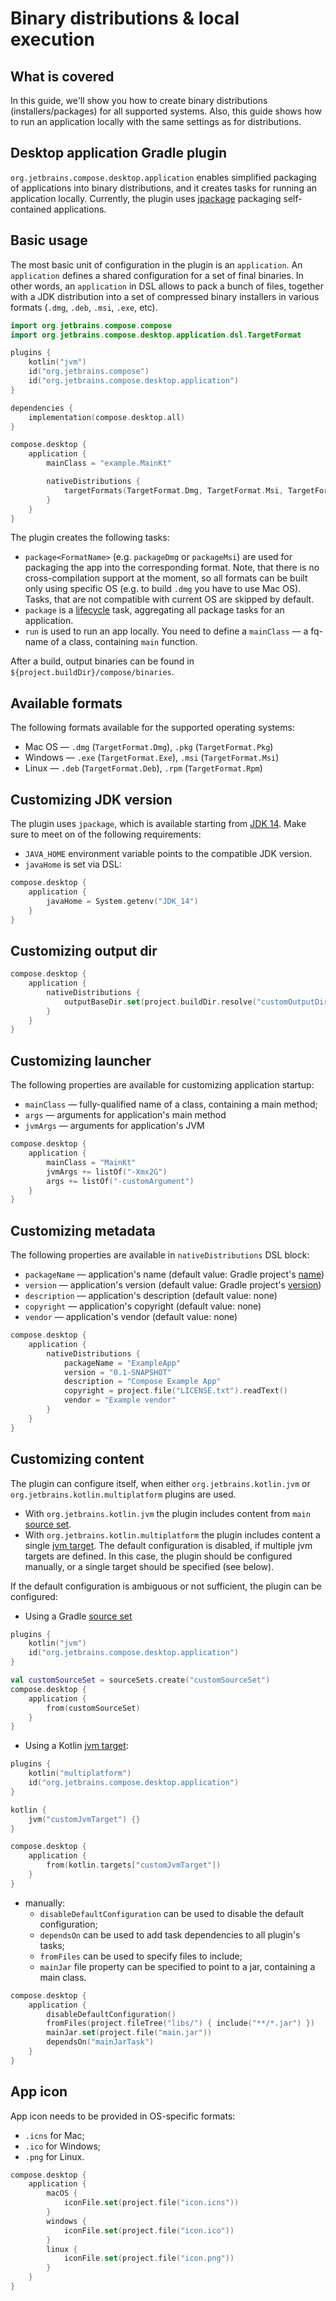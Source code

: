 # Binary distributions & local execution

## What is covered

In this guide, we'll show you how to create binary distributions (installers/packages) for all supported systems. 
Also, this guide shows how to run an application locally with the same settings as for distributions.

## Desktop application Gradle plugin

`org.jetbrains.compose.desktop.application` 
enables simplified packaging of applications into binary distributions,
and it creates tasks for running an application locally.
Currently, the plugin uses [jpackage](https://openjdk.java.net/jeps/343) packaging self-contained applications.

## Basic usage

The most basic unit of configuration in the plugin is an `application`.
An `application` defines a shared configuration for a set of final binaries. 
In other words, an `application` in DSL allows to pack a bunch of files,
together with a JDK distribution into a set of compressed binary installers
in various formats (`.dmg`, `.deb`, `.msi`, `.exe`, etc).

```kotlin
import org.jetbrains.compose.compose
import org.jetbrains.compose.desktop.application.dsl.TargetFormat

plugins {
    kotlin("jvm")
    id("org.jetbrains.compose")
    id("org.jetbrains.compose.desktop.application")
}

dependencies {
    implementation(compose.desktop.all)
}

compose.desktop {
    application {
        mainClass = "example.MainKt"

        nativeDistributions {
            targetFormats(TargetFormat.Dmg, TargetFormat.Msi, TargetFormat.Deb)
        }
    }
}
```

The plugin creates the following tasks:
* `package<FormatName>` (e.g. `packageDmg` or `packageMsi`) are used for packaging the app into the corresponding format. 
Note, that there is no cross-compilation support at the moment,
so all formats can be built only using specific OS (e.g. to build `.dmg` you have to use Mac OS). 
Tasks, that are not compatible with current OS are skipped by default.
* `package` is a [lifecycle](https://docs.gradle.org/current/userguide/more_about_tasks.html#sec:lifecycle_tasks) task,
aggregating all package tasks for an application.
* `run` is used to run an app locally. You need to define a `mainClass` — a fq-name of a class, containing `main`
function.

After a build, output binaries can be found in `${project.buildDir}/compose/binaries`.

## Available formats

The following formats available for the supported operating systems:
* Mac OS — `.dmg` (`TargetFormat.Dmg`), `.pkg` (`TargetFormat.Pkg`)
* Windows — `.exe` (`TargetFormat.Exe`), `.msi` (`TargetFormat.Msi`)
* Linux — `.deb` (`TargetFormat.Deb`), `.rpm` (`TargetFormat.Rpm`)

## Customizing JDK version

The plugin uses `jpackage`, which is available starting from [JDK 14](https://openjdk.java.net/projects/jdk/14/).
Make sure to meet on of the following requirements:
* `JAVA_HOME` environment variable points to the compatible JDK version.
* `javaHome` is set via DSL:
```kotlin
compose.desktop {
    application {
        javaHome = System.getenv("JDK_14")
    }
}
``` 

## Customizing output dir

```kotlin
compose.desktop {
    application {
        nativeDistributions {
            outputBaseDir.set(project.buildDir.resolve("customOutputDir"))
        }
    }
}
```

## Customizing launcher

The following properties are available for customizing application startup:
* `mainClass` — fully-qualified name of a class, containing a main method;
* `args` — arguments for application's main method
* `jvmArgs` — arguments for application's JVM

```kotlin
compose.desktop {
    application {
        mainClass = "MainKt"
        jvmArgs += listOf("-Xmx2G") 
        args += listOf("-customArgument") 
    }
}
```

## Customizing metadata

The following properties are available in `nativeDistributions` DSL block:
* `packageName` — application's name (default value: Gradle project's [name](https://docs.gradle.org/current/javadoc/org/gradle/api/Project.html#getName--))
* `version` — application's version (default value: Gradle project's [version](https://docs.gradle.org/current/javadoc/org/gradle/api/Project.html#getVersion--))
* `description` — application's description (default value: none)
* `copyright` — application's copyright (default value: none)
* `vendor` — application's vendor (default value: none)

```kotlin
compose.desktop {
    application {
        nativeDistributions {
            packageName = "ExampleApp"
            version = "0.1-SNAPSHOT"
            description = "Compose Example App"
            copyright = project.file("LICENSE.txt").readText()
            vendor = "Example vendor"
        }
    }
}
```

## Customizing content

The plugin can configure itself, when either `org.jetbrains.kotlin.jvm` or `org.jetbrains.kotlin.multiplatform` plugins 
are used.

* With `org.jetbrains.kotlin.jvm` the plugin includes content from `main` [source set](https://docs.gradle.org/current/userguide/java_plugin.html#source_sets).
* With `org.jetbrains.kotlin.multiplatform` the plugin includes content a single [jvm target](https://kotlinlang.org/docs/reference/mpp-dsl-reference.html#targets).
The default configuration is disabled, if multiple jvm targets are defined. In this case, the plugin should be configured
manually, or a single target should be specified (see below).

If the default configuration is ambiguous or not sufficient, the plugin can be configured:
* Using a Gradle [source set](https://docs.gradle.org/current/userguide/java_plugin.html#source_sets)
```kotlin
plugins {
    kotlin("jvm")
    id("org.jetbrains.compose.desktop.application")
} 

val customSourceSet = sourceSets.create("customSourceSet")
compose.desktop {
    application {
        from(customSourceSet)
    }
}
```
* Using a Kotlin [jvm target](https://kotlinlang.org/docs/reference/mpp-dsl-reference.html#targets):
```kotlin
plugins {
    kotlin("multiplatform")
    id("org.jetbrains.compose.desktop.application")
} 

kotlin {
    jvm("customJvmTarget") {}
}

compose.desktop {
    application {
        from(kotlin.targets["customJvmTarget"])
    }
}
```
* manually:
     * `disableDefaultConfiguration` can be used to disable the default configuration;
     * `dependsOn` can be used to add task dependencies to all plugin's tasks;
     * `fromFiles` can be used to specify files to include;
     * `mainJar` file property can be specified to point to a jar, containing a main class.
```kotlin
compose.desktop {
    application {
        disableDefaultConfiguration()
        fromFiles(project.fileTree("libs/") { include("**/*.jar") })
        mainJar.set(project.file("main.jar"))
        dependsOn("mainJarTask")
    }
}
```

## App icon

App icon needs to be provided in OS-specific formats:
* `.icns` for Mac;
* `.ico` for Windows;
* `.png` for Linux.

```kotlin
compose.desktop {
    application {
        macOS {
            iconFile.set(project.file("icon.icns"))
        }
        windows {
            iconFile.set(project.file("icon.ico"))
        }
        linux {
            iconFile.set(project.file("icon.png"))
        }
    }
}
```